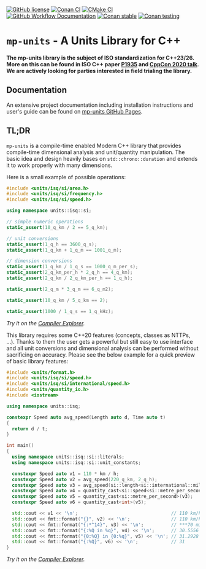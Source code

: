 [![GitHub license](https://img.shields.io/github/license/mpusz/units?cacheSeconds=3600&color=informational&label=License)](./LICENSE.md)
[![Conan CI](https://img.shields.io/github/workflow/status/mpusz/units/Conan%20CI/master?label=Conan)](https://github.com/mpusz/units/actions?query=workflow%3A%22Conan%20CI%22+branch%3Amaster)
[![CMake CI](https://img.shields.io/github/workflow/status/mpusz/units/CMake%20Test%20Package%20CI/master?label=CMake)](https://github.com/mpusz/units/actions?query=workflow%3A%22CMake+Test+Package+CI%22+branch%3Amaster)
[![GitHub Workflow Documentation](https://img.shields.io/github/workflow/status/mpusz/units/Documentation/master?label=Documentation)](https://github.com/mpusz/units/actions?query=workflow%3ADocumentation+branch%3Amaster)
[![Conan stable](https://api.bintray.com/packages/mpusz/conan-mpusz/mp-units%3Ampusz/images/download.svg?version=0.6.0%3Astable)](https://bintray.com/mpusz/conan-mpusz/mp-units%3Ampusz/0.6.0%3Astable/link)
[![Conan testing](https://api.bintray.com/packages/mpusz/conan-mpusz/mp-units%3Ampusz/images/download.svg)](https://bintray.com/mpusz/conan-mpusz/mp-units%3Ampusz/_latestVersion)

# `mp-units` - A Units Library for C++

**The mp-units library is the subject of ISO standardization for C++23/26. More on this can
be found in ISO C++ paper [P1935](https://wg21.link/p1935) and
[CppCon 2020 talk](https://www.youtube.com/watch?v=7dExYGSOJzo). We are actively looking for
parties interested in field trialing the library.**


## Documentation

An extensive project documentation including installation instructions and user's
guide can be found on [mp-units GitHub Pages](https://mpusz.github.io/units).


## TL;DR

`mp-units` is a compile-time enabled Modern C++ library that provides compile-time dimensional
analysis and unit/quantity manipulation. The basic idea and design heavily bases on
`std::chrono::duration` and extends it to work properly with many dimensions.

Here is a small example of possible operations:

```cpp
#include <units/isq/si/area.h>
#include <units/isq/si/frequency.h>
#include <units/isq/si/speed.h>

using namespace units::isq::si;

// simple numeric operations
static_assert(10_q_km / 2 == 5_q_km);

// unit conversions
static_assert(1_q_h == 3600_q_s);
static_assert(1_q_km + 1_q_m == 1001_q_m);

// dimension conversions
static_assert(1_q_km / 1_q_s == 1000_q_m_per_s);
static_assert(2_q_km_per_h * 2_q_h == 4_q_km);
static_assert(2_q_km / 2_q_km_per_h == 1_q_h);

static_assert(2_q_m * 3_q_m == 6_q_m2);

static_assert(10_q_km / 5_q_km == 2);

static_assert(1000 / 1_q_s == 1_q_kHz);
```

_Try it on the [Compiler Explorer](https://godbolt.org/z/YWch6d)._

This library requires some C++20 features (concepts, classes as NTTPs, ...). Thanks to
them the user gets a powerful but still easy to use interface and all unit conversions
and dimensional analysis can be performed without sacrificing on accuracy. Please see
the below example for a quick preview of basic library features:

```cpp
#include <units/format.h>
#include <units/isq/si/speed.h>
#include <units/isq/si/international/speed.h>
#include <units/quantity_io.h>
#include <iostream>

using namespace units::isq;

constexpr Speed auto avg_speed(Length auto d, Time auto t)
{
  return d / t;
}

int main()
{
  using namespace units::isq::si::literals;
  using namespace units::isq::si::unit_constants;

  constexpr Speed auto v1 = 110 * km / h;
  constexpr Speed auto v2 = avg_speed(220_q_km, 2_q_h);
  constexpr Speed auto v3 = avg_speed(si::length<si::international::mile>(140), si::time<si::hour>(2));
  constexpr Speed auto v4 = quantity_cast<si::speed<si::metre_per_second>>(v2);
  constexpr Speed auto v5 = quantity_cast<si::metre_per_second>(v3);
  constexpr Speed auto v6 = quantity_cast<int>(v5);

  std::cout << v1 << '\n';                                  // 110 km/h
  std::cout << fmt::format("{}", v2) << '\n';               // 110 km/h
  std::cout << fmt::format("{:*^14}", v3) << '\n';          // ***70 mi/h****
  std::cout << fmt::format("{:%Q in %q}", v4) << '\n';      // 30.5556 in m/s
  std::cout << fmt::format("{0:%Q} in {0:%q}", v5) << '\n'; // 31.2928 in m/s
  std::cout << fmt::format("{:%Q}", v6) << '\n';            // 31
}
```

_Try it on the [Compiler Explorer](https://godbolt.org/z/eca49d)._

